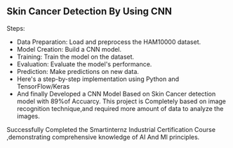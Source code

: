 ## Skin Cancer Detection By Using CNN
Steps:
- Data Preparation: Load and preprocess the HAM10000 dataset.
- Model Creation: Build a CNN model.
- Training: Train the model on the dataset.
- Evaluation: Evaluate the model's performance.
- Prediction: Make predictions on new data.
- Here's a step-by-step implementation using Python and TensorFlow/Keras
- And finally Developed a CNN Model Based on Skin Cancer detection model with 89%of Accuarcy.
This project is Completely based on image recognition technique,and required more amount of data to analyze the images.



Successfully Completed the Smartinternz Industrial Certification Course ,demonstrating comprehensive knowledge of AI And Ml principles.
